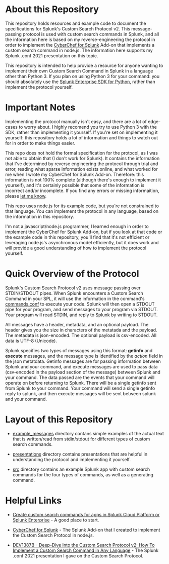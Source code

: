# About this Repository
This repository holds resources and example code to document the specifications for Splunk's Custom Search Protocol v2. This message-passing protocol is used with custom search commands in Splunk, and all the information here is based on my reverse-engineering the protocol in order to implement the [CyberChef for Splunk](https://splunkbase.splunk.com/app/5348/) Add-on that implements a custom search command in node.js.  The information here supports my Splunk .conf 2021 presentation on this topic.

This repository is intended to help provide a resource for anyone wanting to implement their own Custom Search Command in Splunk in a language other than Python 3.  If you plan on using Python 3 for your command: you should absolutely use the [Splunk Enterprise SDK for Python](https://github.com/splunk/splunk-sdk-python), rather than implement the protocol yourself.

# Important Notes
Implementing the protocol manually isn't easy, and there are a lot of edge-cases to worry about. I highly recomend you try to use Python 3 with the SDK, rather than implementing it yourself.  If you're set on implementing it yourself: this repository holds a lot of information and things to watch out for in order to make things easier.

This repo does not hold the formal specification for the protocol, as I was not able to obtain that (I don't work for Splunk).  It contains the information that I've determined by reverse engineering the protocol through trial and error,  reading what sparse information exists online, and what worked for me when I wrote my CyberChef for Splunk Add-on.  Therefore: this information is not 100% complete (although there's enough to implement it yourself), and it's certainly possible that some of the information is incorrect and/or incomplete. If you find any errors or missing informaition, please [let me know](mailto:noah@sublimerobots.com?subject=Custom%20Search%20Protocol).

This repo uses node.js for its example code, but you're not constrained to that language. You can implement the protocol in any language, based on the information in this repository.

I'm not a javascript/node.js programmer, I learned enough in order to implement the CyberChef for Splunk Add-on, but if you look at that code or the example code in this repository, you'll find that it's not efficient or leveraging node.js's asynchronous model efficiently, but it does work and will provide a good understanding of how to implement the protocol yourself.

# Quick Overview of the Protocol
Splunk's Custom Search Protocol v2 uses message passing over STDIN/STDOUT pipes. When Splunk encounters a Custom Search Command in your SPL, it will use the information in the command's [commands.conf](https://docs.splunk.com/Documentation/Splunk/8.2.1/Admin/Commandsconf) to execute your code.  Splunk will then open a STDOUT pipe for your program, and send messages to your program via STDOUT. Your program will read STDIN, and reply to Splunk by writing to STDOUT.

All messages have a header, metadata, and an optional payload. The header gives you the size in characters of the metatada and the payload. The metadata is json-encoded. The optional payload is csv-encoded.  All data is UTF-8 (Unicode).  

Splunk specifies two types of messages using this format: **getinfo** and **execute** messages, and the message type is identified by the *action* field in the json metatdata.  Getinfo messages are for passing information between Splunk and your command, and execute messages are used to pass data (csv-encoded in the payload section of the message) between Splunk and your command. The data passed are the events that your command will operate on before returning to Splunk.  There will be a single getinfo sent from Splunk to your command. Your command will send a single getinfo reply to splunk, and then execute messages will be sent between splunk and your command.

# Layout of this Repository
* [example_messages](./example_messages) directory contans simple examples of the actual text that is written/read from stdin/stdout for different types of custom search commands.

* [presentations](./presentations) directory contains presentations that are helpful in understanding the protocol and implementing it yourself.

* [src](./src) directory contains an example Splunk app with custom search commands for the four types of commands, as well as a generating command.

# Helpful Links
* [Create custom search commands for apps in Splunk Cloud Platform or Splunk Enterprise](https://dev.splunk.com/enterprise/docs/devtools/customsearchcommands/) - A good place to start.

* [CyberChef for Splunk](https://splunkbase.splunk.com/app/5348/) - The Splunk Add-on that I created to implement the Custom Search Protocol in node.js.

* [
DEV1387B - Deep-Dive Into the Custom Search Protocol v2: How To Implement a Custom Search Command in Any Language](https://conf.splunk.com/learn/session-catalog.html?search=%22Custom%20Search%20Command%22#/) - The Splunk .conf 2021 presentation I gave on the Custom Search Protocol.

